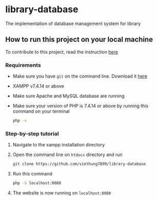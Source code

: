 # library-database

The implementation of database management system for library

## How to run this project on your local machine

To contribute to this project, read the instruction [here](docs/README.md)

### Requirements

- Make sure you have `git` on the command line. Download it [here](https://git-scm.com/downloads)
- XAMPP v7.4.14 or above
- Make sure Apache and MySQL database are running
- Make sure your version of PHP is 7.4.14 or above by running this command on your terminal
  
  ```bash
  php -v
  ```

### Step-by-step tutorial

1. Navigate to the xampp installation directory

2. Open the command line on `htdocs` directory and run

    ```bash
    git clone https://github.com/viethung7899/library-database
    ```

3. Run this command

    ```bash
    php -S localhost:8080
    ```

4. The website is now running on `localhost:8080`
